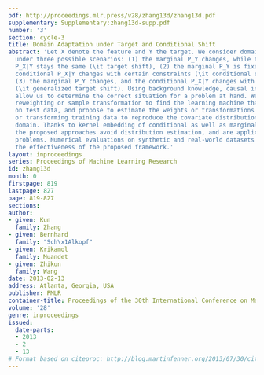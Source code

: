 ```yaml
---
pdf: http://proceedings.mlr.press/v28/zhang13d/zhang13d.pdf
supplementary: Supplementary:zhang13d-supp.pdf
number: '3'
section: cycle-3
title: Domain Adaptation under Target and Conditional Shift
abstract: 'Let X denote the feature and Y the target. We consider domain adaptation
  under three possible scenarios: (1) the marginal P_Y changes, while the conditional
  P_X|Y stays the same (\it target shift), (2) the marginal P_Y is fixed, while the
  conditional P_X|Y changes with certain constraints (\it conditional shift), and
  (3) the marginal P_Y changes, and the conditional P_X|Y changes with constraints
  (\it generalized target shift). Using background knowledge, causal interpretations
  allow us to determine the correct situation for a problem at hand. We exploit importance
  reweighting or sample transformation to find the learning machine that works well
  on test data, and propose to estimate the weights or transformations by \it reweighting
  or transforming training data to reproduce the covariate distribution on the test
  domain. Thanks to kernel embedding of conditional as well as marginal distributions,
  the proposed approaches avoid distribution estimation, and are applicable for high-dimensional
  problems. Numerical evaluations on synthetic and real-world datasets demonstrate
  the effectiveness of the proposed framework.'
layout: inproceedings
series: Proceedings of Machine Learning Research
id: zhang13d
month: 0
firstpage: 819
lastpage: 827
page: 819-827
sections: 
author:
- given: Kun
  family: Zhang
- given: Bernhard
  family: "Sch\x1Alkopf"
- given: Krikamol
  family: Muandet
- given: Zhikun
  family: Wang
date: 2013-02-13
address: Atlanta, Georgia, USA
publisher: PMLR
container-title: Proceedings of the 30th International Conference on Machine Learning
volume: '28'
genre: inproceedings
issued:
  date-parts:
  - 2013
  - 2
  - 13
# Format based on citeproc: http://blog.martinfenner.org/2013/07/30/citeproc-yaml-for-bibliographies/
---
```


